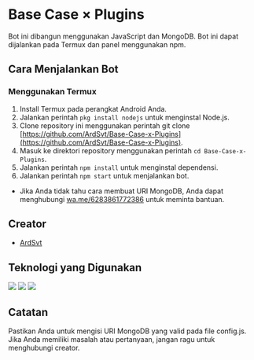 # Base Case × Plugins

Bot ini dibangun menggunakan JavaScript dan MongoDB. Bot ini dapat dijalankan pada Termux dan panel menggunakan npm.

## Cara Menjalankan Bot
### Menggunakan Termux

1. Install Termux pada perangkat Android Anda.
2. Jalankan perintah `pkg install nodejs` untuk menginstal Node.js.
3. Clone repository ini menggunakan perintah git clone [https://github.com/ArdSvt/Base-Case-x-Plugins](https://github.com/ArdSvt/Base-Case-x-Plugins).
4. Masuk ke direktori repository menggunakan perintah `cd Base-Case-x-Plugins`.
5. Jalankan perintah `npm install` untuk menginstal dependensi.
6. Jalankan perintah `npm start` untuk menjalankan bot.

* Jika Anda tidak tahu cara membuat URI MongoDB, Anda dapat menghubungi [wa.me/6283861772386](https://wa.me/6283861772386) untuk meminta bantuan.

## Creator
* [ArdSvt](https://github.com/ArdSvt)

## Teknologi yang Digunakan
<img src="https://img.shields.io/badge/JavaScript-F7DF1E?style=for-the-badge&logo=javascript&logoColor=black" /> <img src="https://img.shields.io/badge/Node.js-43853D?style=for-the-badge&logo=node.js&logoColor=white" /> <img src="https://img.shields.io/badge/MongoDB-4EA94B?style=for-the-badge&logo=mongodb&logoColor=white" />

## Catatan
Pastikan Anda untuk mengisi URI MongoDB yang valid pada file config.js. Jika Anda memiliki masalah atau pertanyaan, jangan ragu untuk menghubungi creator.
